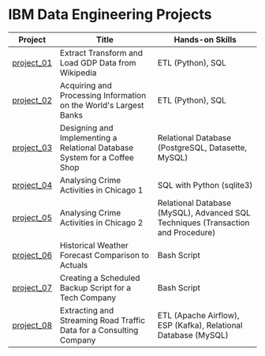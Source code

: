# IBM Data Engineering Projects

| Project | Title | Hands-on Skills |
| ------------- | ------------- | ------------- |
| [project_01](project_01) | Extract Transform and Load GDP Data from Wikipedia | ETL (Python), SQL |
| [project_02](project_02) | Acquiring and Processing Information on the World's Largest Banks | ETL (Python), SQL |
| [project_03](project_03) | Designing and Implementing a Relational Database System for a Coffee Shop | Relational Database (PostgreSQL, Datasette, MySQL) |
| [project_04](project_04) | Analysing Crime Activities in Chicago 1 | SQL with Python (sqlite3) |
| [project_05](project_05) | Analysing Crime Activities in Chicago 2 | Relational Database (MySQL), Advanced SQL Techniques (Transaction and Procedure) |
| [project_06](project_06) | Historical Weather Forecast Comparison to Actuals | Bash Script |
| [project_07](project_07) | Creating a Scheduled Backup Script for a Tech Company | Bash Script |
| [project_08](project_08) | Extracting and Streaming Road Traffic Data for a Consulting Company | ETL (Apache Airflow), ESP (Kafka), Relational Database (MySQL) |
